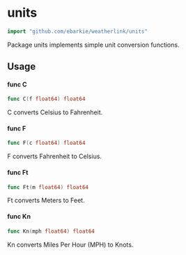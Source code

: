 # units

```go
import "github.com/ebarkie/weatherlink/units"
```

Package units implements simple unit conversion functions.

## Usage

#### func  C

```go
func C(f float64) float64
```
C converts Celsius to Fahrenheit.

#### func  F

```go
func F(c float64) float64
```
F converts Fahrenheit to Celsius.

#### func  Ft

```go
func Ft(m float64) float64
```
Ft converts Meters to Feet.

#### func  Kn

```go
func Kn(mph float64) float64
```
Kn converts Miles Per Hour (MPH) to Knots.
